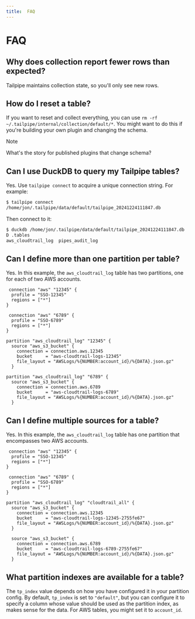 ```yaml
---
title:  FAQ
---
```


# FAQ

## Why does collection report fewer rows than expected?

Tailpipe maintains collection state, so you'll only see new rows. 

## How do I reset a table?

If you want to reset and collect everything, you can use  `rm -rf ~/.tailpipe/internal/collection/default/*`. You might want to do this if you're building your own plugin and changing the schema.

>[!NOTE]
> What's the story for published plugins that change schema?

## Can I use DuckDB to query my Tailpipe tables?

Yes. Use `tailpipe connect` to acquire a unique connection string. For example:

```bash
$ tailpipe connect
/home/jon/.tailpipe/data/default/tailpipe_20241224111847.db
```

Then connect to it:

```bash
$ duckdb /home/jon/.tailpipe/data/default/tailpipe_20241224111847.db
D .tables
aws_cloudtrail_log  pipes_audit_log
```

## Can I define more than one partition per table?

Yes. In this example, the `aws_cloudtrail_log` table has two partitions, one for each of two AWS accounts.

```hcl
 connection "aws" "12345" {
  profile = "SSO-12345"
  regions = ["*"]
}

 connection "aws" "6789" {
  profile = "SSO-6789"
  regions = ["*"]
}

partition "aws_cloudtrail_log" "12345" {
  source "aws_s3_bucket" {
    connection = connection.aws.12345
    bucket     = "aws-cloudtrail-logs-12345"
    file_layout = "AWSLogs/%{NUMBER:account_id}/%{DATA}.json.gz"
  }

partition "aws_cloudtrail_log" "6789" {
  source "aws_s3_bucket" {
    connection = connection.aws.6789
    bucket     = "aws-cloudtrail-logs-6789"
    file_layout = "AWSLogs/%{NUMBER:account_id}/%{DATA}.json.gz"
  }
```

## Can I define multiple sources for a table?

Yes. In this example, the `aws_cloudtrail_log` table has one partition that encompasses two AWS accounts.

```hcl
 connection "aws" "12345" {
  profile = "SSO-12345"
  regions = ["*"]
}

 connection "aws" "6789" {
  profile = "SSO-6789"
  regions = ["*"]
}

partition "aws_cloudtrail_log" "cloudtrail_all" {
  source "aws_s3_bucket" {
    connection = connection.aws.12345
    bucket     = "aws-cloudtrail-logs-12345-2755fe67"
    file_layout = "AWSLogs/%{NUMBER:account_id}/%{DATA}.json.gz"
  }

  source "aws_s3_bucket" {
    connection = connection.aws.6789
    bucket     = "aws-cloudtrail-logs-6789-2755fe67"
    file_layout = "AWSLogs/%{NUMBER:account_id}/%{DATA}.json.gz"
  }
```

## What partition indexes are available for a table?

The `tp_index` value depends on how you have configured it in your partition config. By default, `tp_index` is set to `"default"`, but you can configure it to specify a column whose value should be used as the partition index, as makes sense for the data. For AWS tables, you might set it to `account_id`.
